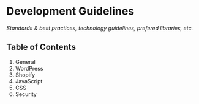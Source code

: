 # Development Guidelines

_Standards & best practices, technology guidelines, prefered libraries, etc._

## Table of Contents
1. General
2. WordPress
3. Shopify
4. JavaScript
5. CSS
6. Security
